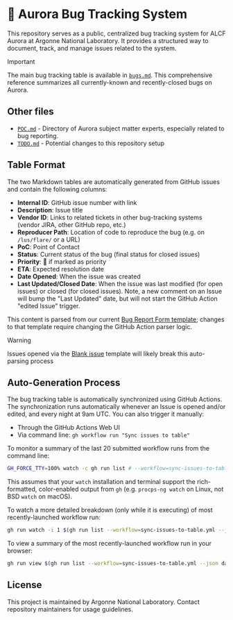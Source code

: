 # :bug: Aurora Bug Tracking System

This repository serves as a public, centralized bug tracking system for ALCF Aurora at Argonne National Laboratory. It provides a structured way to document, track, and manage issues related to the system.

> [!IMPORTANT]
> The main bug tracking table is available in [`bugs.md`](bugs.md). This comprehensive reference summarizes all currently-known and recently-closed bugs on Aurora.

## Other files

- [`POC.md`](POC.md) - Directory of Aurora subject matter experts, especially related to bug reporting.
- [`TODO.md`](TODO.md) - Potential changes to this repository setup

## Table Format

The two Markdown tables are automatically generated from GitHub issues and contain the following columns:

- **Internal ID**: GitHub issue number with link
- **Description**: Issue title
- **Vendor ID**: Links to related tickets in other bug-tracking systems (vendor JIRA, other GitHub repo, etc.)
- **Reproducer Path**: Location of code to reproduce the bug (e.g. on `/lus/flare/` or a URL)
- **PoC**: Point of Contact
- **Status**: Current status of the bug (final status for closed issues)
- **Priority**: 🚨 if marked as priority
- **ETA**: Expected resolution date
- **Date Opened**: When the issue was created
- **Last Updated/Closed Date**: When the issue was last modified (for open issues) or closed (for closed issues). Note, a new comment on an Issue will bump the "Last Updated" date, but will not start the GitHub Action "edited Issue" trigger.
<!--- KGF: cannot find documentation of gh CLI's updatedAt JSON field precise details. Also consider adding GH Issue labels, author, assignedTo fields to the tables? -->

This content is parsed from our current [Bug Report Form template](https://github.com/argonne-lcf/AuroraBugTracking/issues/new?template=1-BugReportForm.yaml); changes to that template require changing the GitHub Action parser logic.

> [!WARNING]
> Issues opened via the [Blank issue](https://github.com/argonne-lcf/AuroraBugTracking/issues/new) template will likely break this auto-parsing process

## Auto-Generation Process

The bug tracking table is automatically synchronized using GitHub Actions. The synchronization runs automatically whenever an Issue is opened and/or edited, and every night at 9am UTC. You can also trigger it manually:
- Through the GitHub Actions Web UI
- Via command line: `gh workflow run "Sync issues to table"`

To monitor a summary of the last 20 submitted workflow runs from the command line:
```bash
GH_FORCE_TTY=100% watch -c gh run list # --workflow=sync-issues-to-table.yml
```
This assumes that your `watch` installation and terminal support the rich-formatted, color-enabled output from `gh` (e.g. `procps-ng watch` on Linux, not BSD `watch` on macOS).

To watch a more detailed breakdown (only while it is executing) of most recently-launched workflow run:
```bash
gh run watch -i 1 $(gh run list --workflow=sync-issues-to-table.yml --json databaseId --jq '.[0].databaseId')
```
<!-- gh run view --job=$(gh run view $(gh run list --workflow=sync-issues-to-table.yml --json databaseId --jq '.[0].databaseId') --json jobs --jq '.jobs[0].databaseId')  -->
To view a summary of the most recently-launched workflow run in your browser:
```bash
gh run view $(gh run list --workflow=sync-issues-to-table.yml --json databaseId --jq '.[0].databaseId') -w
```

## License

This project is maintained by Argonne National Laboratory. Contact repository maintainers for usage guidelines.
